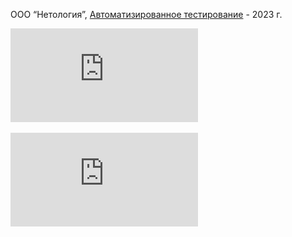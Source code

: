 <p>ООО “Нетология”, <a href="javascript:void(0);" onclick="showPDF(10)">Автоматизированное тестирование</a> - 2023 г.</p>
<div id="pdfContainer10" style="display: none;">
  <object id="pdfObject10" data="images/AutomatedTesting.pdf" type="application/pdf" width="75%" height="500px">
    <p>Ваш браузер не поддерживает отображение PDF. Вы можете <a href="images/JavaForTesters.pdf">скачать PDF</a> вместо этого.</p>
  </object>
</div>



![Автоматизированное тестирование](https://github.com/GovardVolovets/certificate/blob/main/AutomatedTesting.pdf)

![Основы разработки на Java](https://github.com/GovardVolovets/certificate/blob/main/JavaDevelopmentBasics.pdf)